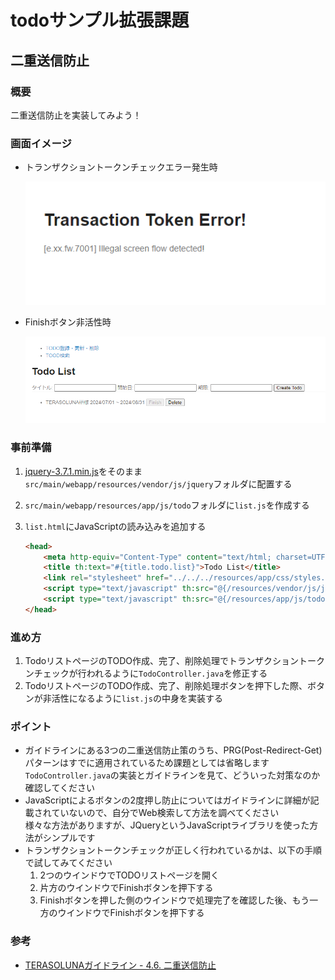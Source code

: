 # todoサンプル拡張課題
## 二重送信防止
### 概要
二重送信防止を実装してみよう！

### 画面イメージ
- トランザクショントークンチェックエラー発生時

  ![画面イメージ1](./pic1.PNG "画面イメージ1")

- Finishボタン非活性時

  ![画面イメージ2](./pic2.PNG "画面イメージ2")

### 事前準備
1. [jquery-3.7.1.min.js](jquery-3.7.1.min.js)をそのまま`src/main/webapp/resources/vendor/js/jquery`フォルダに配置する

2. `src/main/webapp/resources/app/js/todo`フォルダに`list.js`を作成する

3. `list.html`にJavaScriptの読み込みを追加する
   ```html
   <head>
       <meta http-equiv="Content-Type" content="text/html; charset=UTF-8">
       <title th:text="#{title.todo.list}">Todo List</title>
       <link rel="stylesheet" href="../../../resources/app/css/styles.css" th:href="@{/resources/app/css/styles.css}">
       <script type="text/javascript" th:src="@{/resources/vendor/js/jquery/jquery-3.7.1.min.js}"></script>
       <script type="text/javascript" th:src="@{/resources/app/js/todo/list.js}"></script>
   </head>
   ```

### 進め方
1. TodoリストページのTODO作成、完了、削除処理でトランザクショントークンチェックが行われるように`TodoController.java`を修正する
2. TodoリストページのTODO作成、完了、削除処理ボタンを押下した際、ボタンが非活性になるように`list.js`の中身を実装する

### ポイント
- ガイドラインにある3つの二重送信防止策のうち、PRG(Post-Redirect-Get)パターンはすでに適用されているため課題としては省略します  
  `TodoController.java`の実装とガイドラインを見て、どういった対策なのか確認してください
- JavaScriptによるボタンの2度押し防止についてはガイドラインに詳細が記載されていないので、自分でWeb検索して方法を調べてください  
  様々な方法がありますが、JQueryというJavaScriptライブラリを使った方法がシンプルです
- トランザクショントークンチェックが正しく行われているかは、以下の手順で試してみてください
   1. 2つのウインドウでTODOリストページを開く
   2. 片方のウインドウでFinishボタンを押下する
   3. Finishボタンを押した側のウインドウで処理完了を確認した後、もう一方のウインドウでFinishボタンを押下する

### 参考
- [TERASOLUNAガイドライン - 4.6. 二重送信防止](https://terasolunaorg.github.io/guideline/current/ja/ArchitectureInDetail/WebApplicationDetail/DoubleSubmitProtection.html)
